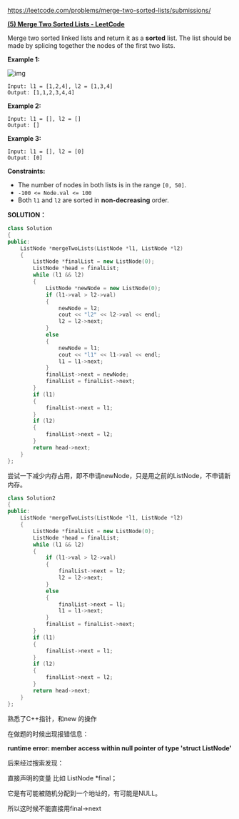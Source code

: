https://leetcode.com/problems/merge-two-sorted-lists/submissions/

[**(5) Merge Two Sorted Lists - LeetCode**](https://leetcode.com/problems/merge-two-sorted-lists/submissions/)

Merge two sorted linked lists and return it as a **sorted** list. The list should be made by splicing together the nodes of the first two lists.

 

**Example 1:**

![img](https://assets.leetcode.com/uploads/2020/10/03/merge_ex1.jpg)

```
Input: l1 = [1,2,4], l2 = [1,3,4]
Output: [1,1,2,3,4,4]
```

**Example 2:**

```
Input: l1 = [], l2 = []
Output: []
```

**Example 3:**

```
Input: l1 = [], l2 = [0]
Output: [0]
```

 

**Constraints:**

- The number of nodes in both lists is in the range `[0, 50]`.
- `-100 <= Node.val <= 100`
- Both `l1` and `l2` are sorted in **non-decreasing** order.



**SOLUTION：**

```c++
class Solution
{
public:
    ListNode *mergeTwoLists(ListNode *l1, ListNode *l2)
    {
        ListNode *finalList = new ListNode(0);
        ListNode *head = finalList;
        while (l1 && l2)
        {
            ListNode *newNode = new ListNode(0);
            if (l1->val > l2->val)
            {
                newNode = l2;
                cout << "l2" << l2->val << endl;
                l2 = l2->next;
            }
            else
            {
                newNode = l1;
                cout << "l1" << l1->val << endl;
                l1 = l1->next;
            }
            finalList->next = newNode;
            finalList = finalList->next;
        }
        if (l1)
        {
            finalList->next = l1;
        }
        if (l2)
        {
            finalList->next = l2;
        }
        return head->next;
    }
};
```

尝试一下减少内存占用，即不申请newNode，只是用之前的ListNode，不申请新内存。

```c++
class Solution2
{
public:
    ListNode *mergeTwoLists(ListNode *l1, ListNode *l2)
    {
        ListNode *finalList = new ListNode(0);
        ListNode *head = finalList;
        while (l1 && l2)
        {
            if (l1->val > l2->val)
            {
                finalList->next = l2;
                l2 = l2->next;
            }
            else
            {
                finalList->next = l1;
                l1 = l1->next;
            }
            finalList = finalList->next;
        }
        if (l1)
        {
            finalList->next = l1;
        }
        if (l2)
        {
            finalList->next = l2;
        }
        return head->next;
    }
};
```

熟悉了C++指针，和new 的操作

在做题的时候出现报错信息：

**runtime error: member access within null pointer of type 'struct ListNode'**

后来经过搜索发现：

直接声明的变量 比如 ListNode *final；

它是有可能被随机分配到一个地址的，有可能是NULL。

所以这时候不能直接用final->next